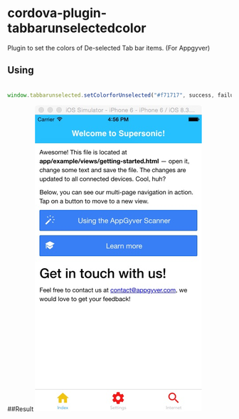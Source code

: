 # cordova-plugin-tabbarunselectedcolor
Plugin to set the colors of De-selected Tab bar items. (For Appgyver)
## Using
```js

window.tabbarunselected.setColorforUnselected("#f71717", success, failure);
```

##Result
![alt tag](https://raw.githubusercontent.com/premithk/cordova-plugin-tabbarunselectedcolor/master/Images/window.jpg)


